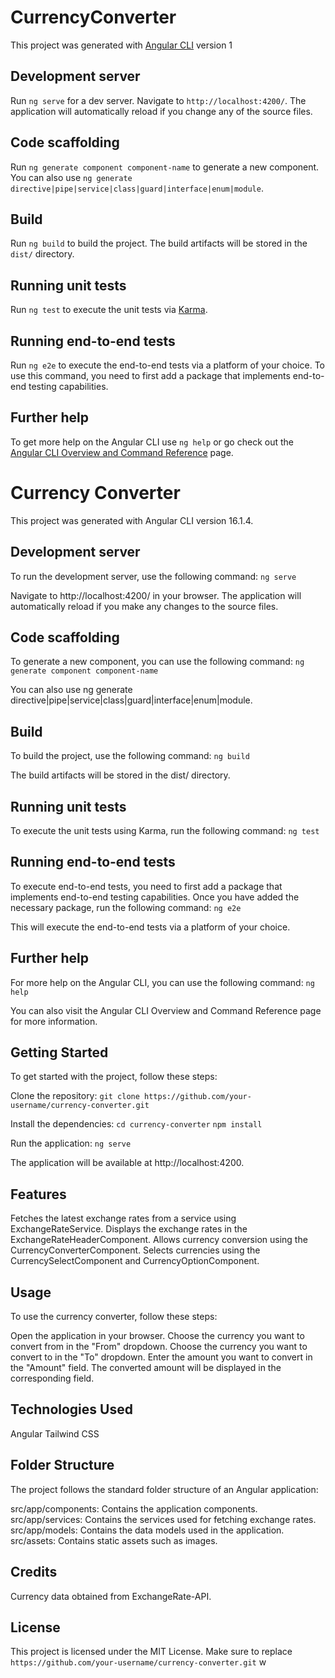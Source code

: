 # CurrencyConverter

This project was generated with [Angular CLI](https://github.com/angular/angular-cli) version 1

## Development server

Run `ng serve` for a dev server. Navigate to `http://localhost:4200/`. The application will automatically reload if you change any of the source files.

## Code scaffolding

Run `ng generate component component-name` to generate a new component. You can also use `ng generate directive|pipe|service|class|guard|interface|enum|module`.

## Build

Run `ng build` to build the project. The build artifacts will be stored in the `dist/` directory.

## Running unit tests

Run `ng test` to execute the unit tests via [Karma](https://karma-runner.github.io).

## Running end-to-end tests

Run `ng e2e` to execute the end-to-end tests via a platform of your choice. To use this command, you need to first add a package that implements end-to-end testing capabilities.

## Further help

To get more help on the Angular CLI use `ng help` or go check out the [Angular CLI Overview and Command Reference](https://angular.io/cli) page.

# Currency Converter

This project was generated with Angular CLI version 16.1.4.

## Development server

To run the development server, use the following command:
`ng serve`

Navigate to http://localhost:4200/ in your browser. The application will automatically reload if you make any changes to the source files.

## Code scaffolding

To generate a new component, you can use the following command:
`ng generate component component-name`

You can also use ng generate directive|pipe|service|class|guard|interface|enum|module.

## Build

To build the project, use the following command:
`ng build`

The build artifacts will be stored in the dist/ directory.

## Running unit tests

To execute the unit tests using Karma, run the following command:
`ng test`

## Running end-to-end tests

To execute end-to-end tests, you need to first add a package that implements end-to-end testing capabilities. Once you have added the necessary package, run the following command:
`ng e2e`

This will execute the end-to-end tests via a platform of your choice.

## Further help

For more help on the Angular CLI, you can use the following command:
`ng help`

You can also visit the Angular CLI Overview and Command Reference page for more information.

## Getting Started

To get started with the project, follow these steps:

Clone the repository:
`git clone https://github.com/your-username/currency-converter.git`

Install the dependencies:
`cd currency-converter`
`npm install`

Run the application:
`ng serve`

The application will be available at http://localhost:4200.

## Features

Fetches the latest exchange rates from a service using ExchangeRateService.
Displays the exchange rates in the ExchangeRateHeaderComponent.
Allows currency conversion using the CurrencyConverterComponent.
Selects currencies using the CurrencySelectComponent and CurrencyOptionComponent.

## Usage

To use the currency converter, follow these steps:

Open the application in your browser.
Choose the currency you want to convert from in the "From" dropdown.
Choose the currency you want to convert to in the "To" dropdown.
Enter the amount you want to convert in the "Amount" field.
The converted amount will be displayed in the corresponding field.

## Technologies Used

Angular
Tailwind CSS

## Folder Structure

The project follows the standard folder structure of an Angular application:

src/app/components: Contains the application components.
src/app/services: Contains the services used for fetching exchange rates.
src/app/models: Contains the data models used in the application.
src/assets: Contains static assets such as images.

## Credits

Currency data obtained from ExchangeRate-API.

## License

This project is licensed under the MIT License.
Make sure to replace `https://github.com/your-username/currency-converter.git` w
